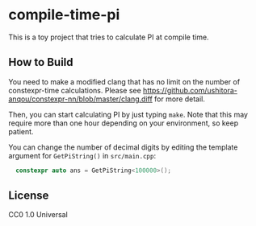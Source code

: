 # compile-time-pi

This is a toy project that tries to calculate PI at compile time.

## How to Build

You need to make a modified clang that has no limit on the number of
constexpr-time calculations. Please see
<https://github.com/ushitora-anqou/constexpr-nn/blob/master/clang.diff>
for more detail.

Then, you can start calculating PI by just typing `make`. Note that this may
require more than one hour depending on your environment, so keep patient.

You can change the number of decimal digits by editing the template argument for
`GetPiString()` in `src/main.cpp`:

```cpp
  constexpr auto ans = GetPiString<100000>();
```

## License

CC0 1.0 Universal
